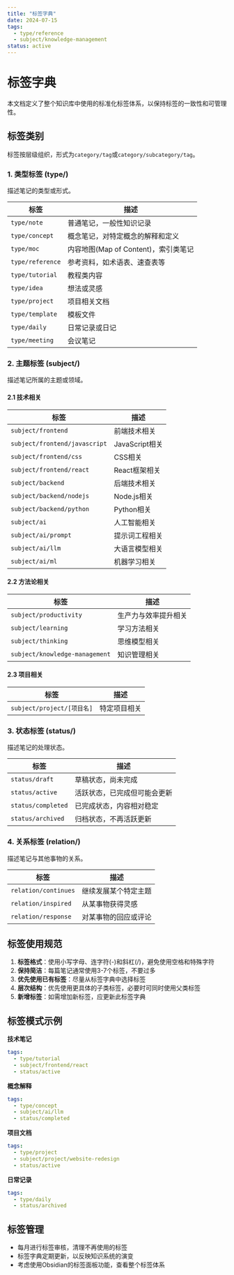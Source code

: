 ```yaml
---
title: "标签字典"
date: 2024-07-15
tags: 
  - type/reference
  - subject/knowledge-management
status: active
---
```


# 标签字典

本文档定义了整个知识库中使用的标准化标签体系，以保持标签的一致性和可管理性。

## 标签类别

标签按层级组织，形式为`category/tag`或`category/subcategory/tag`。

### 1. 类型标签 (type/)

描述笔记的类型或形式。

| 标签 | 描述 |
|------|------|
| `type/note` | 普通笔记，一般性知识记录 |
| `type/concept` | 概念笔记，对特定概念的解释和定义 |
| `type/moc` | 内容地图(Map of Content)，索引类笔记 |
| `type/reference` | 参考资料，如术语表、速查表等 |
| `type/tutorial` | 教程类内容 |
| `type/idea` | 想法或灵感 |
| `type/project` | 项目相关文档 |
| `type/template` | 模板文件 |
| `type/daily` | 日常记录或日记 |
| `type/meeting` | 会议笔记 |

### 2. 主题标签 (subject/)

描述笔记所属的主题或领域。

#### 2.1 技术相关

| 标签 | 描述 |
|------|------|
| `subject/frontend` | 前端技术相关 |
| `subject/frontend/javascript` | JavaScript相关 |
| `subject/frontend/css` | CSS相关 |
| `subject/frontend/react` | React框架相关 |
| `subject/backend` | 后端技术相关 |
| `subject/backend/nodejs` | Node.js相关 |
| `subject/backend/python` | Python相关 |
| `subject/ai` | 人工智能相关 |
| `subject/ai/prompt` | 提示词工程相关 |
| `subject/ai/llm` | 大语言模型相关 |
| `subject/ai/ml` | 机器学习相关 |

#### 2.2 方法论相关

| 标签 | 描述 |
|------|------|
| `subject/productivity` | 生产力与效率提升相关 |
| `subject/learning` | 学习方法相关 |
| `subject/thinking` | 思维模型相关 |
| `subject/knowledge-management` | 知识管理相关 |

#### 2.3 项目相关

| 标签 | 描述 |
|------|------|
| `subject/project/[项目名]` | 特定项目相关 |

### 3. 状态标签 (status/)

描述笔记的处理状态。

| 标签 | 描述 |
|------|------|
| `status/draft` | 草稿状态，尚未完成 |
| `status/active` | 活跃状态，已完成但可能会更新 |
| `status/completed` | 已完成状态，内容相对稳定 |
| `status/archived` | 归档状态，不再活跃更新 |

### 4. 关系标签 (relation/)

描述笔记与其他事物的关系。

| 标签 | 描述 |
|------|------|
| `relation/continues` | 继续发展某个特定主题 |
| `relation/inspired` | 从某事物获得灵感 |
| `relation/response` | 对某事物的回应或评论 |

## 标签使用规范

1. **标签格式**：使用小写字母、连字符(-)和斜杠(/)，避免使用空格和特殊字符
2. **保持简洁**：每篇笔记通常使用3-7个标签，不要过多
3. **优先使用已有标签**：尽量从标签字典中选择标签
4. **层次结构**：优先使用更具体的子类标签，必要时可同时使用父类标签
5. **新增标签**：如需增加新标签，应更新此标签字典

## 标签模式示例

**技术笔记**
```yaml
tags:
  - type/tutorial
  - subject/frontend/react
  - status/active
```

**概念解释**
```yaml
tags:
  - type/concept
  - subject/ai/llm
  - status/completed
```

**项目文档**
```yaml
tags:
  - type/project
  - subject/project/website-redesign
  - status/active
```

**日常记录**
```yaml
tags:
  - type/daily
  - status/archived
```

## 标签管理

- 每月进行标签审核，清理不再使用的标签
- 标签字典定期更新，以反映知识系统的演变
- 考虑使用Obsidian的标签面板功能，查看整个标签体系 